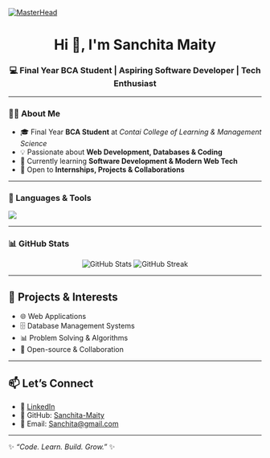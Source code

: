 [![MasterHead](https://user-images.githubusercontent.com/80781196/190216139-7697aa5a-c9a0-4bd6-80bf-3aca76a2e1c8.gif)](https://github.com/Sanatn-Maity)
<h1 align="center">Hi 👋, I'm Sanchita Maity</h1>
<h3 align="center">💻 Final Year BCA Student | Aspiring Software Developer | Tech Enthusiast</h3>

---

### 👩‍💻 About Me  
- 🎓 Final Year **BCA Student** at *Contai College of Learning & Management Science*  
- 💡 Passionate about **Web Development, Databases & Coding**  
- 🌱 Currently learning **Software Development & Modern Web Tech**  
- 🤝 Open to **Internships, Projects & Collaborations**
---

### 🔧 Languages & Tools
<p align="left">  
  <img src="https://skillicons.dev/icons?i=html,css,js,python,java,mysql,git,react,nodejs" />  
</p>  

---

### 📊 GitHub Stats
<p align="center">
  <img src="https://github-readme-stats.vercel.app/api?username=Sanchita-Maity&show_icons=true&theme=radical" alt="GitHub Stats" />  
  <img src="https://github-readme-streak-stats.herokuapp.com/?user=Sanchita-Maity&theme=radical" alt="GitHub Streak" />  
</p>  

---


## 📌 Projects & Interests
- 🌐 Web Applications  
- 🗄️ Database Management Systems  
- 📊 Problem Solving & Algorithms  
- 🤝 Open-source & Collaboration  

---

## 📫 Let’s Connect
- 💼 [LinkedIn](https://www.linkedin.com/in/sanchita-maity799/)  
- 🌟 GitHub: [Sanchita-Maity](https://github.com/Sanchita-Maity)  
- 📧 Email: Sanchita@gmail.com  

---

✨ *“Code. Learn. Build. Grow.”* ✨

